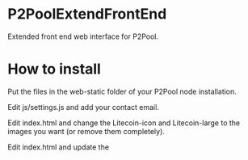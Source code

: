 P2PoolExtendFrontEnd
====================
Extended front end web interface for P2Pool.

How to install
====================
Put the files in the web-static folder of your P2Pool node installation.

Edit js/settings.js and add your contact email.

Edit index.html and change the Litecoin-icon and Litecoin-large to the images you want (or remove them completely).

Edit index.html and update the <title> and the menubar link with your pool name.